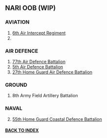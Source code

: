 ## NARI OOB (WIP)

### AVIATION
1. [6th Air Intercept Regiment](/6TH_AI_REG.MD) 
2. 

### AIR DEFENCE
1. [77th Air Defence Battalion](/77TH_AD_BATT.MD)
2. [5th Air Defence Battalion](/5TH_AD_BATT.MD)
3. [27th Home Guard Air Defence Battalion](/27TH_HG_BATT.MD)

### GROUND
1. 8th Army Field Artillery Battalion

### NAVAL
2. [55th Home Guard Coastal Defence Battalion](/55TH_CD_BATT.MD)


#### [BACK TO INDEX](https://daviddcs.github.io/nsst/) 